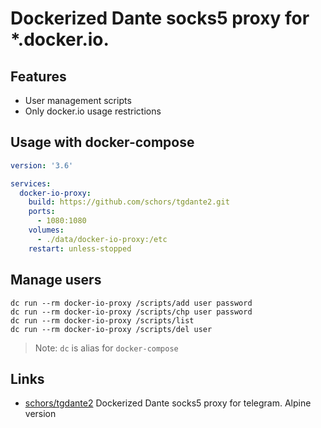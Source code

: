 Dockerized Dante socks5 proxy for *.docker.io.
==========================================================

Features
--------
* User management scripts
* Only docker.io usage restrictions

Usage with docker-compose
-----------------

```yml
version: '3.6'

services:
  docker-io-proxy:
    build: https://github.com/schors/tgdante2.git
    ports:
      - 1080:1080
    volumes:
      - ./data/docker-io-proxy:/etc
    restart: unless-stopped
```


Manage users
---------------------------

```console
dc run --rm docker-io-proxy /scripts/add user password
dc run --rm docker-io-proxy /scripts/chp user password
dc run --rm docker-io-proxy /scripts/list
dc run --rm docker-io-proxy /scripts/del user
```

> Note: `dc` is alias for `docker-compose`


Links
-----

* [schors/tgdante2](https://github.com/schors/tgdante2) Dockerized Dante socks5 proxy for telegram. Alpine version
